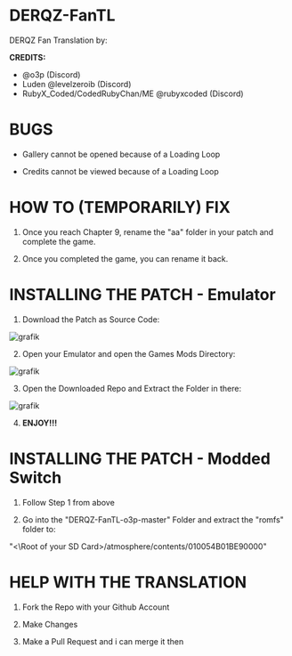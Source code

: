 # DERQZ-FanTL
DERQZ Fan Translation by:

**CREDITS:**
- @o3p (Discord)
- Luden @levelzeroib (Discord)
- RubyX_Coded/CodedRubyChan/ME @rubyxcoded (Discord)

# BUGS
- Gallery cannot be opened because of a Loading Loop

- Credits cannot be viewed because of a Loading Loop

# HOW TO (TEMPORARILY) FIX
1. Once you reach Chapter 9, rename the "aa" folder in your patch and complete the game.

2. Once you completed the game, you can rename it back.

# INSTALLING THE PATCH - Emulator

1. Download the Patch as Source Code:

![grafik](https://github.com/user-attachments/assets/35ebb94a-1e34-4854-b25c-dbd6486127cd)

2. Open your Emulator and open the Games Mods Directory:

![grafik](https://github.com/user-attachments/assets/16a44afb-ca4a-4202-ac00-81d7102133b0)

3. Open the Downloaded Repo and Extract the Folder in there:

![grafik](https://github.com/user-attachments/assets/9decb355-bdf0-42b4-9515-208104ed974a)

4. **ENJOY!!!**

# INSTALLING THE PATCH - Modded Switch

1. Follow Step 1 from above

2. Go into the "DERQZ-FanTL-o3p-master" Folder and extract the "romfs" folder to:

"<\Root of your SD Card>/atmosphere/contents/010054B01BE90000"

# HELP WITH THE TRANSLATION

1. Fork the Repo with your Github Account

2. Make Changes

3. Make a Pull Request and i can merge it then
